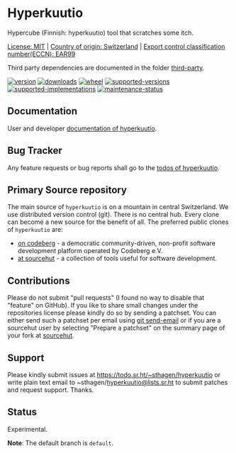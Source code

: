 # Hyperkuutio

Hypercube (Finnish: hyperkuutio) tool that scratches some itch.

[License: MIT](https://git.sr.ht/~sthagen/hyperkuutio/tree/default/item/LICENSE) | 
[Country of origin: Switzerland](https://git.sr.ht/~sthagen/hyperkuutio/tree/default/item/COUNTRY-OF-ORIGIN) | 
[Export control classification number(ECCN): EAR99](https://git.sr.ht/~sthagen/hyperkuutio/tree/default/item/EXPORT-CONTROL-CLASSIFICATION-NUMBER)

Third party dependencies are documented in the folder [third-party](docs/third-party/README.md).

[![version](https://img.shields.io/pypi/v/hyperkuutio.svg?style=flat)](https://pypi.python.org/pypi/hyperkuutio/)
[![downloads](https://static.pepy.tech/badge/hyperkuutio/month)](https://pepy.tech/project/hyperkuutio)
[![wheel](https://img.shields.io/pypi/wheel/hyperkuutio.svg?style=flat)](https://pypi.python.org/pypi/hyperkuutio/)
[![supported-versions](https://img.shields.io/pypi/pyversions/hyperkuutio.svg?style=flat)](https://pypi.python.org/pypi/hyperkuutio/)
[![supported-implementations](https://img.shields.io/pypi/implementation/hyperkuutio.svg?style=flat)](https://pypi.python.org/pypi/hyperkuutio/)
[![maintenance-status](https://img.shields.io/github/commit-activity/y/sthagen/hyperkuutio.svg?style=flat)](https://git.sr.ht/~sthagen/hyperkuutio/log)

## Documentation

User and developer [documentation of hyperkuutio](https://codes.dilettant.life/docs/hyperkuutio).

## Bug Tracker

Any feature requests or bug reports shall go to the [todos of hyperkuutio](https://todo.sr.ht/~sthagen/hyperkuutio).

## Primary Source repository

The main source of `hyperkuutio` is on a mountain in central Switzerland.
We use distributed version control (git).
There is no central hub.
Every clone can become a new source for the benefit of all.
The preferred public clones of `hyperkuutio` are:

* [on codeberg](https://codeberg.org/sthagen/hyperkuutio) - a democratic community-driven, non-profit software development platform operated by Codeberg e.V.
* [at sourcehut](https://git.sr.ht/~sthagen/hyperkuutio) - a collection of tools useful for software development.

## Contributions

Please do not submit "pull requests" (I found no way to disable that "feature" on GitHub).
If you like to share small changes under the repositories license please kindly do so by sending a patchset.
You can either send such a patchset per email using [git send-email](https://git-send-email.io) or 
if you are a sourcehut user by selecting "Prepare a patchset" on the summary page of your fork at [sourcehut](https://git.sr.ht/).

## Support

Please kindly submit issues at https://todo.sr.ht/~sthagen/hyperkuutio or write plain text email to ~sthagen/hyperkuutio@lists.sr.ht to submit patches and request support. Thanks.

## Status

Experimental.

**Note**: The default branch is `default`.
